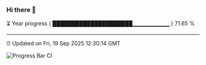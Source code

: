 ### Hi there 👋

⏳ Year progress { █████████████████████▁▁▁▁▁▁▁▁▁ } 71.65 %

---

⏰ Updated on Fri, 19 Sep 2025 12:30:14 GMT

![Progress Bar CI](https://github.com/liununu/liununu/workflows/Progress%20Bar%20CI/badge.svg)
